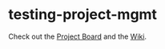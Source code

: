 # testing-project-mgmt

Check out the [Project Board](https://github.com/pronouncedJerry/testing-project-mgmt/projects) and the [Wiki](https://github.com/pronouncedJerry/testing-project-mgmt/wiki).
